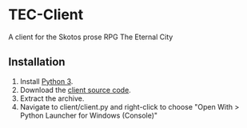 # TEC-Client
A client for the Skotos prose RPG The Eternal City

## Installation
1. Install [Python 3](https://www.python.org/ftp/python/3.4.3/python-3.4.3.msi).
2. Download the [client source code](https://github.com/ExposureSoftware/TEC-Client/archive/v0.1-alpha.zip).
3. Extract the archive.
4. Navigate to client/client.py and right-click to choose "Open With > Python Launcher for Windows (Console)"

